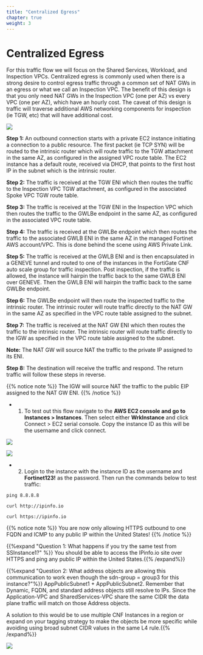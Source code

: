 ```yaml
---
title: "Centralized Egress"
chapter: true
weight: 3
---
```



# Centralized Egress

For this traffic flow we will focus on the Shared Services, Workload, and Inspection VPCs. Centralized egress is commonly used when there is a strong desire to control egress traffic through a common set of NAT GWs in an egress or what we call an Inspection VPC. The benefit of this design is that you only need NAT GWs in the Inspection VPC (one per AZ) vs every VPC (one per AZ), which have an hourly cost. The caveat of this design is traffic will traverse additional AWS networking components for inspection (ie TGW, etc) that will have additional cost.

![](../images/image-cent-egress-diag1.png)

**Step 1:** An outbound connection starts with a private EC2 instance initiating a connection to a public resource. The first packet (ie TCP SYN) will be routed to the intrinsic router which will route traffic to the TGW attachment in the same AZ, as configured in the assigned VPC route table. The EC2 instance has a default route, received via DHCP, that points to the first host IP in the subnet which is the intrinsic router.

**Step 2:** The traffic is received at the TGW ENI which then routes the traffic to the Inspection VPC TGW attachment, as configured in the associated Spoke VPC TGW route table.

**Step 3:**  The traffic is received at the TGW ENI in the Inspection VPC which then routes the traffic to the GWLBe endpoint in the same AZ, as configured in the associated VPC route table.

**Step 4:** The traffic is received at the GWLBe endpoint which then routes the traffic to the associated GWLB ENI in the same AZ in the managed Fortinet AWS account/VPC. This is done behind the scene using AWS Private Link.

**Step 5:** The traffic is received at the GWLB ENI and is then encapsulated in a GENEVE tunnel and routed to one of the instances in the FortiGate CNF auto scale group for traffic inspection. Post inspection, if the traffic is allowed, the instance will hairpin the traffic back to the same GWLB ENI over GENEVE. Then the GWLB ENI will hairpin the traffic back to the same GWLBe endpoint.

**Step 6:** The GWLBe endpoint will then route the inspected traffic to the intrinsic router. The intrinsic router will route traffic directly to the NAT GW in the same AZ as specified in the VPC route table assigned to the subnet.

**Step 7:** The traffic is received at the NAT GW ENI which then routes the traffic to the intrinsic router. The intrinsic router will route traffic directly to the IGW as specified in the VPC route table assigned to the subnet.

**Note:** The NAT GW will source NAT the traffic to the private IP assigned to its ENI.

**Step 8:** The destination will receive the traffic and respond. The return traffic will follow these steps in reverse.

{{% notice note %}}
The IGW will source NAT the traffic to the public EIP assigned to the NAT GW ENI.
{{% /notice %}}

- 1.  To test out this flow navigate to the **AWS EC2 console and go to Instances > Instances**. Then select either **WrkInstance** and click Connect > EC2 serial console. Copy the instance ID as this will be the username and click connect.

![](../images/image-t5-6.png)

![](../images/image-t5-7.png)

- 2.  Login to the instance with the instance ID as the username and **Fortinet123!** as the password. Then run the commands below to test traffic:

`ping 8.8.8.8`

`curl http://ipinfo.io`

`curl https://ipinfo.io`

{{% notice note %}}
You are now only allowing HTTPS outbound to one FQDN and ICMP to any public IP within the United States!
{{% /notice %}}

{{%expand "Question 1: What happens if you try the same test from SSInstance1?" %}}
You should be able to access the IPinfo.io site over HTTPS and ping any public IP within the United States.{{% /expand%}}


{{%expand "Question 2: What address objects are allowing this communication to work even though the sdn-group = group3 for this instance?"%}}
AppPublicSubnet1 + AppPublicSubnet2.  Remember that Dynamic, FQDN, and standard address objects still resolve to IPs.  Since the Application-VPC and SharedServices-VPC share the same CIDR the data plane traffic will match on those Address objects.  

A solution to this would be to use multiple CNF Instances in a region or expand on your tagging strategy to make the objects be more specific while avoiding using broad subnet CIDR values in the same L4 rule.{{% /expand%}}


![](../images/image-t5-8.png)
